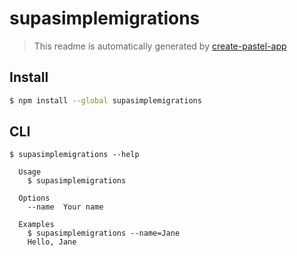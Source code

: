 # supasimplemigrations

> This readme is automatically generated by [create-pastel-app](https://github.com/vadimdemedes/create-pastel-app)

## Install

```bash
$ npm install --global supasimplemigrations
```

## CLI

```
$ supasimplemigrations --help

  Usage
    $ supasimplemigrations

  Options
    --name  Your name

  Examples
    $ supasimplemigrations --name=Jane
    Hello, Jane
```
